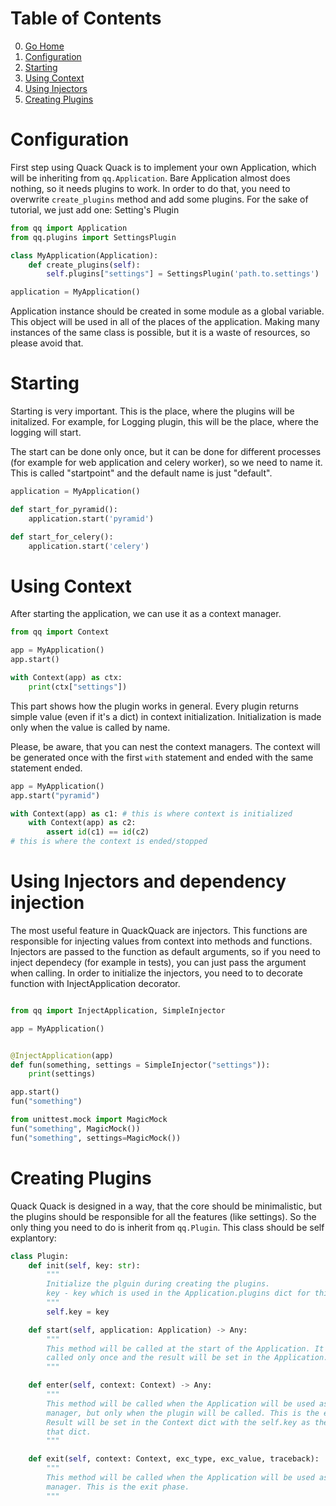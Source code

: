 # Table of Contents

0. [Go Home](../README.md)
1. [Configuration](#configuration)
2. [Starting](#starting)
3. [Using Context](#using-context)
4. [Using Injectors](#using-injectors)
5. [Creating Plugins](#creating-plugins)

# Configuration

First step using Quack Quack is to implement your own Application, which will be
inheriting from `qq.Application`. Bare Application almost does nothing, so it
needs plugins to work. In order to do that, you need to overwrite `create_plugins`
method and add some plugins. For the sake of tutorial, we just add one: Setting's Plugin

```python
from qq import Application
from qq.plugins import SettingsPlugin

class MyApplication(Application):
    def create_plugins(self):
        self.plugins["settings"] = SettingsPlugin('path.to.settings')

application = MyApplication()
```

Application instance should be created in some module as a global variable. This
object will be used in all of the places of the application. Making many
instances of the same class is possible, but it is a waste of resources, so
please avoid that.

# Starting

Starting is very important. This is the place, where the plugins will be
initalized. For example, for Logging plugin, this will be the place, where the
logging will start.

The start can be done only once, but it can be done for different processes (for
example for web application and celery worker), so we need to name it. This is
called "startpoint" and the default name is just "default".


```python
application = MyApplication()

def start_for_pyramid():
    application.start('pyramid')

def start_for_celery():
    application.start('celery')
```

# Using Context

After starting the application, we can use it as a context manager.

```python
from qq import Context

app = MyApplication()
app.start()

with Context(app) as ctx:
    print(ctx["settings"])
```

This part shows how the plugin works in general. Every plugin returns simple
value (even if it's a dict) in context initialization. Initialization is made
only when the value is called by name.

Please, be aware, that you can nest the context managers. The context will be
generated once with the first `with` statement and ended with the same statement
ended.

```python
app = MyApplication()
app.start("pyramid")

with Context(app) as c1: # this is where context is initialized
    with Context(app) as c2:
        assert id(c1) == id(c2)
# this is where the context is ended/stopped
```

# Using Injectors and dependency injection

The most useful feature in QuackQuack are injectors. This functions are responsible
for injecting values from context into methods and functions. Injectors are passed
to the function as default arguments, so if you need to inject dependecy (for
example in tests), you can just pass the argument when calling. In order to
initialize the injectors, you need to to decorate function with
InjectApplication decorator.


```python

from qq import InjectApplication, SimpleInjector

app = MyApplication()


@InjectApplication(app)
def fun(something, settings = SimpleInjector("settings")):
    print(settings)

app.start()
fun("something")
```

```python
from unittest.mock import MagicMock
fun("something", MagicMock())
fun("something", settings=MagicMock())
```

# Creating Plugins

Quack Quack is designed in a way, that the core should be minimalistic, but the
plugins should be responsible for all the features (like settings). So the
only thing you need to do is inherit from `qq.Plugin`. This class should be self
explantory:

```python
class Plugin:
    def init(self, key: str):
        """
        Initialize the plguin during creating the plugins.
        key - key which is used in the Application.plugins dict for this plugin.
        """
        self.key = key

    def start(self, application: Application) -> Any:
        """
        This method will be called at the start of the Application. It will be
        called only once and the result will be set in the Application.globals.
        """

    def enter(self, context: Context) -> Any:
        """
        This method will be called when the Application will be used as context
        manager, but only when the plugin will be called. This is the enter phase.
        Result will be set in the Context dict with the self.key as the key in
        that dict.
        """

    def exit(self, context: Context, exc_type, exc_value, traceback):
        """
        This method will be called when the Application will be used as context
        manager. This is the exit phase.
        """
```

